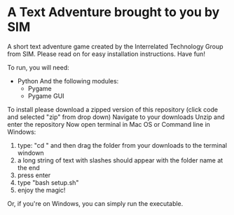 # A Text Adventure brought to you by SIM
A short text adventure game created by the Interrelated Technology Group from SIM. Please read on for easy installation instructions.
Have fun!

To run, you will need:
  - Python
    And the following modules:
      - Pygame
      - Pygame GUI
      
      
To install please download a zipped version of this repository (click code and selected "zip" from drop down)
Navigate to your downloads
Unzip and enter the repository
Now open terminal in Mac OS or Command line in Windows:
  1. type: "cd " and then drag the folder from your downloads to the terminal windown
  2. a long string of text with slashes should appear with the folder name at the end
  3. press enter
  4. type "bash setup.sh"
  5. enjoy the magic!

Or, if you're on Windows, you can simply run the executable.
